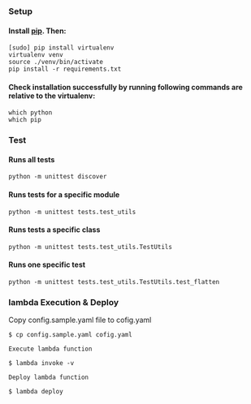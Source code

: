 ### Setup

#### Install [pip](http://pip.readthedocs.org/en/stable/installing/). Then:
    [sudo] pip install virtualenv
    virtualenv venv
    source ./venv/bin/activate
    pip install -r requirements.txt

#### Check installation successfully by running following commands are relative to the virtualenv:
    which python
    which pip

### Test

#### Runs all tests
    python -m unittest discover

#### Runs tests for a specific module
    python -m unittest tests.test_utils

#### Runs tests a specific class
    python -m unittest tests.test_utils.TestUtils

#### Runs one specific test
    python -m unittest tests.test_utils.TestUtils.test_flatten

### lambda Execution & Deploy
Copy config.sample.yaml file to cofig.yaml

```commandline
$ cp config.sample.yaml cofig.yaml 
```
    Execute lambda function    
```commandline
$ lambda invoke -v
```
    Deploy lambda function
```commandline
$ lambda deploy
```
    

